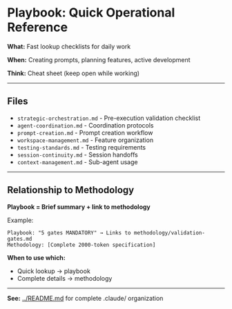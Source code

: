 # Playbook: Quick Operational Reference

**What:** Fast lookup checklists for daily work

**When:** Creating prompts, planning features, active development

**Think:** Cheat sheet (keep open while working)

---

## Files

- `strategic-orchestration.md` - Pre-execution validation checklist
- `agent-coordination.md` - Coordination protocols
- `prompt-creation.md` - Prompt creation workflow
- `workspace-management.md` - Feature organization
- `testing-standards.md` - Testing requirements
- `session-continuity.md` - Session handoffs
- `context-management.md` - Sub-agent usage

---

## Relationship to Methodology

**Playbook = Brief summary + link to methodology**

Example:
```
Playbook: "5 gates MANDATORY" → Links to methodology/validation-gates.md
Methodology: [Complete 2000-token specification]
```

**When to use which:**
- Quick lookup → playbook
- Complete details → methodology

---

**See:** [../README.md](../README.md) for complete .claude/ organization
